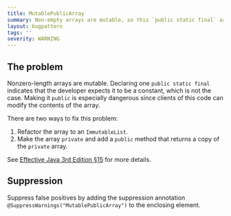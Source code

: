 ```yaml
---
title: MutablePublicArray
summary: Non-empty arrays are mutable, so this `public static final` array is not a constant and can be modified by clients of this class.  Prefer an ImmutableList, or provide an accessor method that returns a defensive copy.
layout: bugpattern
tags: ''
severity: WARNING
---
```


<!--
*** AUTO-GENERATED, DO NOT MODIFY ***
To make changes, edit the @BugPattern annotation or the explanation in docs/bugpattern.
-->


## The problem
Nonzero-length arrays are mutable. Declaring one `public static final` indicates
that the developer expects it to be a constant, which is not the case. Making it
`public` is especially dangerous since clients of this code can modify the
contents of the array.

There are two ways to fix this problem:

1.  Refactor the array to an `ImmutableList`.
2.  Make the array `private` and add a `public` method that returns a copy of
    the `private` array.

See [Effective Java 3rd Edition §15][ej3e-15] for more details.

[ej3e-15]: https://books.google.com/books?id=BIpDDwAAQBAJ

## Suppression
Suppress false positives by adding the suppression annotation `@SuppressWarnings("MutablePublicArray")` to the enclosing element.
